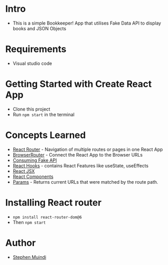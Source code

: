 # Intro
- This is a simple Bookkeeper! App that utilises Fake Data API to display books and JSON Objects
# Requirements
- Visual studio code

# Getting Started with Create React App
- Clone this project
- Run `npm start` in the terminal

# Concepts Learned
- [React Router]() - Navigation of multiple routes or pages in one React App
- [BrowserRouter]() - Connect the React App to the Browser URLs
- [Consuming Fake API]()
- [React Hooks]() - contains React Features like useState, useEffects
- [React JSX]()
- [React Components]()
- [Params]() - Returns current URLs that were matched by the route path.

# Installing React router
- `npm install react-router-dom@6 `
- Then `npm start`


# Author
- [Stephen Muindi]("https://github.com/MuindiStephen")

